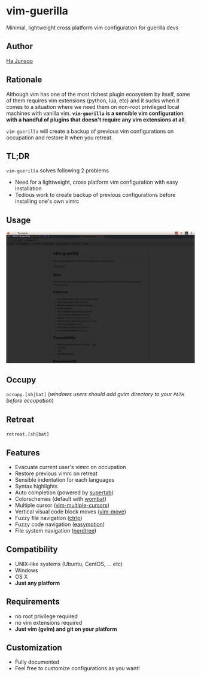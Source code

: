 # vim-guerilla
Minimal, lightweight cross platform vim configuration for guerilla devs

## Author
[Ha Junsoo](https://github.com/kuc2477)

## Rationale
Although vim has one of the most richest plugin ecosystem by itself,
some of them requires vim extensions (python, lua, etc) and it sucks
when it comes to a situation where we need them on non-root privileged
local machines with vanilla vim. **`vim-guerilla` is a sensible vim
configuration with a handful of plugins that doesn't require any
vim extensions at all.**

`vim-guerilla` will create a backup of previous vim configurations on
occupation and restore it when you retreat.

## TL;DR
`vim-guerilla` solves following 2 problems
- Need for a lightweight, cross platform vim configuration with easy installation
- Tedious work to create backup of previous configurations before installing one's own vimrc



## Usage
![usage cast](./cast.gif)

## Occupy
`occupy.[sh|bat]` (*windows users should add gvim directory to
                    your `PATH` before occupation*)

## Retreat
`retreat.[sh|bat]`

## Features
- Evacuate current user's vimrc on occupation
- Restore previous vimrc on retreat
- Sensible indentation for each languages
- Syntax highlights
- Auto completion (powered by [supertab])
- Colorschemes (default with [wombat])
- Multiple cursor ([vim-multiple-cursors])
- Vertical visual code block moves ([vim-move])
- Fuzzy file navigation ([ctrlp])
- Fuzzy code navigation ([easymotion])
- File system navigation ([nerdtree])

## Compatibility
- UNIX-like systems (Ubuntu, CentOS, ... etc)
- Windows
- OS X
- **Just any platform**

## Requirements
- no root privilege required
- no vim extensions required
- **Just vim (gvim) and git on your platform**


## Customization
- Fully documented
- Feel free to customize configurations as you want!


[wombat]: https://github.com/dsolstad/vim-wombat256i
[supertab]: https://github.com/ervandew/supertab
[ctrlp]: https://github.com/kien/ctrlp.vim
[easymotion]: https://github.com/easymotion/vim-easymotion
[nerdtree]: https://github.com/scrooloose/nerdtree
[vim-move]: https://github.com/kuc2477/vim-move
[vim-multiple-cursors]: https://github.com/terryma/vim-multiple-cursors
